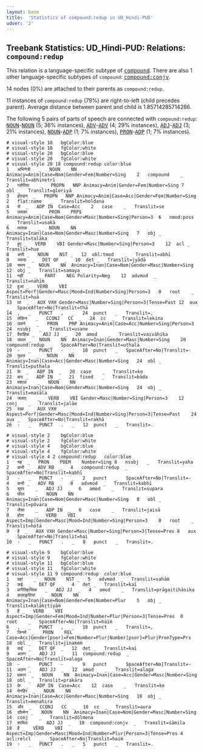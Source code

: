 ```yaml
---
layout: base
title:  'Statistics of compound:redup in UD_Hindi-PUD'
udver: '2'
---
```


## Treebank Statistics: UD_Hindi-PUD: Relations: `compound:redup`

This relation is a language-specific subtype of <tt><a href="hi_pud-dep-compound.html">compound</a></tt>.
There are also 1 other language-specific subtypes of `compound`: <tt><a href="hi_pud-dep-compound-conjv.html">compound:conjv</a></tt>.

14 nodes (0%) are attached to their parents as `compound:redup`.

11 instances of `compound:redup` (79%) are right-to-left (child precedes parent).
Average distance between parent and child is 1.85714285714286.

The following 5 pairs of parts of speech are connected with `compound:redup`: <tt><a href="hi_pud-pos-NOUN.html">NOUN</a></tt>-<tt><a href="hi_pud-pos-NOUN.html">NOUN</a></tt> (5; 36% instances), <tt><a href="hi_pud-pos-ADV.html">ADV</a></tt>-<tt><a href="hi_pud-pos-ADV.html">ADV</a></tt> (4; 29% instances), <tt><a href="hi_pud-pos-ADJ.html">ADJ</a></tt>-<tt><a href="hi_pud-pos-ADJ.html">ADJ</a></tt> (3; 21% instances), <tt><a href="hi_pud-pos-NOUN.html">NOUN</a></tt>-<tt><a href="hi_pud-pos-ADP.html">ADP</a></tt> (1; 7% instances), <tt><a href="hi_pud-pos-PRON.html">PRON</a></tt>-<tt><a href="hi_pud-pos-ADP.html">ADP</a></tt> (1; 7% instances).


~~~ conllu
# visual-style 18	bgColor:blue
# visual-style 18	fgColor:white
# visual-style 20	bgColor:blue
# visual-style 20	fgColor:white
# visual-style 20 18 compound:redup	color:blue
1	अभिनेत्री	_	NOUN	NN	Animacy=Anim|Case=Nom|Gender=Fem|Number=Sing	2	compound	_	Translit=abhinetrī
2	ग्लोरिया	_	PROPN	NNP	Animacy=Anim|Gender=Fem|Number=Sing	7	obl	_	Translit=gloriyā
3	होल्डन	_	PROPN	NNP	Animacy=Anim|Case=Acc|Gender=Fem|Number=Sing	2	flat:name	_	Translit=holḍana
4	से	_	ADP	IN	Case=Acc	2	case	_	Translit=se
5	उसका	_	PRON	PRP$	Animacy=Anim|Case=Nom|Gender=Masc|Number=Sing|Person=3	6	nmod:poss	_	Translit=usakā
6	तलाक	_	NOUN	NN	Animacy=Inan|Case=Nom|Gender=Masc|Number=Sing	7	obj	_	Translit=talāka
7	हुए	_	VERB	VBI	Gender=Masc|Number=Sing|Person=3	12	acl	_	Translit=hue
8	अभी	_	NOUN	NST	_	12	obl:tmod	_	Translit=abhī
9	ज्यादा	_	DET	QF	_	10	det	_	Translit=jyādā
10	समय	_	NOUN	NN	Animacy=Inan|Case=Nom|Gender=Masc|Number=Sing	12	obj	_	Translit=samaya
11	नहीं	_	PART	NEG	Polarity=Neg	12	advmod	_	Translit=nahīṁ
12	हुआ	_	VERB	VBI	Aspect=Perf|Gender=Masc|Mood=Ind|Number=Sing|Person=3	0	root	_	Translit=huā
13	था	_	AUX	VXH	Gender=Masc|Number=Sing|Person=3|Tense=Past	12	aux	_	SpaceAfter=No|Translit=thā
14	,	_	PUNCT	,	_	24	punct	_	Translit=,
15	लेकिन	_	CCONJ	CC	_	24	cc	_	Translit=lekina
16	उसने	_	PRON	PRP	Animacy=Anim|Case=Acc|Number=Sing|Person=3	24	nsubj	_	Translit=usane
17	वैवाहिक	_	ADJ	JJ	_	20	amod	_	Translit=vaivāhika
18	उथल	_	NOUN	NN	Animacy=Inan|Gender=Masc|Number=Sing	20	compound:redup	_	SpaceAfter=No|Translit=uthala
19	-	_	PUNCT	-	_	18	punct	_	SpaceAfter=No|Translit=-
20	पुथल	_	NOUN	NN	Animacy=Inan|Case=Acc|Gender=Masc|Number=Sing	24	obl	_	Translit=puthala
21	के	_	ADP	IN	_	20	case	_	Translit=ke
22	बाद	_	ADP	IN	_	21	fixed	_	Translit=bāda
23	मशाल	_	NOUN	NN	Animacy=Inan|Case=Nom|Gender=Masc|Number=Sing	24	obj	_	Translit=maśāla
24	जलाए	_	VERB	VBI	Gender=Masc|Number=Sing|Person=3	12	conj	_	Translit=jalāe
25	रखा	_	AUX	VXH	Aspect=Perf|Gender=Masc|Mood=Ind|Number=Sing|Person=3|Tense=Past	24	aux	_	SpaceAfter=No|Translit=rakhā
26	।	_	PUNCT	.	_	12	punct	_	Translit=.

~~~


~~~ conllu
# visual-style 2	bgColor:blue
# visual-style 2	fgColor:white
# visual-style 4	bgColor:blue
# visual-style 4	fgColor:white
# visual-style 4 2 compound:redup	color:blue
1	यह	_	PRON	PDEM	Number=Sing	8	nsubj	_	Translit=yaha
2	कभी	_	ADV	RB	_	4	compound:redup	_	SpaceAfter=No|Translit=kabhī
3	-	_	PUNCT	-	_	2	punct	_	SpaceAfter=No|Translit=-
4	कभी	_	ADV	RB	_	8	advmod	_	Translit=kabhī
5	सुपर	_	ADJ	JJ	_	6	amod	_	Translit=supara
6	पॉवर	_	NOUN	NN	Animacy=Inan|Case=Nom|Gender=Masc|Number=Sing	8	obl	_	Translit=pôvara
7	जैसा	_	ADP	IN	_	6	case	_	Translit=jaisā
8	होता	_	VERB	VBI	Aspect=Imp|Gender=Masc|Mood=Ind|Number=Sing|Person=3	0	root	_	Translit=hotā
9	है	_	AUX	VXH	Gender=Masc|Number=Sing|Person=3|Tense=Pres	8	aux	_	SpaceAfter=No|Translit=hai
10	।	_	PUNCT	.	_	8	punct	_	Translit=.

~~~


~~~ conllu
# visual-style 9	bgColor:blue
# visual-style 9	fgColor:white
# visual-style 11	bgColor:blue
# visual-style 11	fgColor:white
# visual-style 11 9 compound:redup	color:blue
1	वहां	_	NOUN	NST	_	5	advmod	_	Translit=vahāṁ
2	कई	_	DET	QF	_	4	det	_	Translit=kaī
3	प्रागैतिहासिक	_	ADJ	JJ	_	4	amod	_	Translit=prāgaitihāsika
4	कलाकृतियां	_	NOUN	NN	Animacy=Inan|Case=Nom|Gender=Fem|Number=Plur	5	obj	_	Translit=kalākr̥tiyāṁ
5	हैं	_	VERB	VBI	Aspect=Imp|Gender=Fem|Mood=Ind|Number=Plur|Person=3|Tense=Pres	0	root	_	SpaceAfter=No|Translit=haiṁ
6	,	_	PUNCT	,	_	18	punct	_	Translit=,
7	जिनमें	_	PRON	REL	Case=Acc|Gender[psor]=Fem|Number=Plur|Number[psor]=Plur|PronType=Prs	18	obl	_	Translit=jinameṁ
8	कई	_	DET	QF	_	12	det	_	Translit=kaī
9	अलग	_	ADJ	JJ	_	11	compound:redup	_	SpaceAfter=No|Translit=alaga
10	-	_	PUNCT	-	_	9	punct	_	SpaceAfter=No|Translit=-
11	अलग	_	ADJ	JJ	_	12	amod	_	Translit=alaga
12	प्रकार	_	NOUN	NN	Animacy=Inan|Case=Acc|Gender=Masc|Number=Sing	18	obl	_	Translit=prakāra
13	के	_	ADP	IN	Case=Acc	12	case	_	Translit=ke
14	मेनहिर	_	NOUN	NN	Animacy=Inan|Case=Acc|Gender=Masc|Number=Sing	18	obj	_	Translit=menahira
15	और	_	CCONJ	CC	_	16	cc	_	Translit=aura
16	डॉल्मेन	_	NOUN	NN	Animacy=Inan|Case=Nom|Gender=Masc|Number=Sing	14	conj	_	Translit=ḍôlmena
17	शामिल	_	ADJ	JJ	_	18	compound:conjv	_	Translit=śāmila
18	हैं	_	VERB	VBI	Aspect=Imp|Gender=Masc|Mood=Ind|Number=Plur|Person=3|Tense=Pres	4	acl:relcl	_	SpaceAfter=No|Translit=haiṁ
19	।	_	PUNCT	.	_	5	punct	_	Translit=.

~~~


